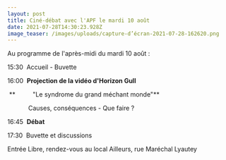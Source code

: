 ```yaml
---
layout: post
title: Ciné-débat avec l'APF le mardi 10 août
date: 2021-07-28T14:30:23.928Z
image_teaser: /images/uploads/capture-d’écran-2021-07-28-162620.png
---
```

Au programme de l'après-midi du mardi 10 août : 

15:30  Accueil - Buvette

16:00  **Projection de la vidéo d'Horizon Gull**

 **          "Le syndrome du grand méchant monde"**

            Causes, conséquences - Que faire ?

16:45  **Débat**

17:30  Buvette et discussions

Entrée Libre, rendez-vous au local Ailleurs, rue Maréchal Lyautey